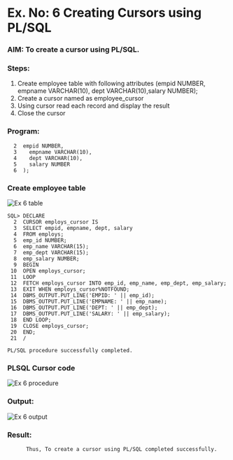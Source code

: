 # Ex. No: 6 Creating Cursors using PL/SQL

### AIM: To create a cursor using PL/SQL.

### Steps:
1. Create employee table with following attributes (empid NUMBER, empname VARCHAR(10), dept VARCHAR(10),salary NUMBER);
2. Create a cursor named as employee_cursor
3. Using cursor read each record and display the result
4. Close the cursor

### Program:
```SQL> CREATE TABLE employs (
  2  empid NUMBER,
  3    empname VARCHAR(10),
  4    dept VARCHAR(10),
  5    salary NUMBER
  6  );
```

### Create employee table
![Ex 6 table](https://github.com/BalaSathiesh/Ex-no-6-Creating-Cursors-using-PL-SQL/assets/128462891/d27acd3e-fdfa-4d79-ad9b-1acd65df7f97)


```
SQL> DECLARE
  2  CURSOR employs_cursor IS
  3  SELECT empid, empname, dept, salary
  4  FROM employs;
  5  emp_id NUMBER;
  6  emp_name VARCHAR(15);
  7  emp_dept VARCHAR(15);
  8  emp_salary NUMBER;
  9  BEGIN
 10  OPEN employs_cursor;
 11  LOOP
 12  FETCH employs_cursor INTO emp_id, emp_name, emp_dept, emp_salary;
 13  EXIT WHEN employs_cursor%NOTFOUND;
 14  DBMS_OUTPUT.PUT_LINE('EMPID: ' || emp_id);
 15  DBMS_OUTPUT.PUT_LINE('EMPNAME: ' || emp_name);
 16  DBMS_OUTPUT.PUT_LINE('DEPT: ' || emp_dept);
 17  DBMS_OUTPUT.PUT_LINE('SALARY: ' || emp_salary);
 18  END LOOP;
 19  CLOSE employs_cursor;
 20  END;
 21  /

PL/SQL procedure successfully completed.
```
### PLSQL Cursor code
![Ex 6 procedure](https://github.com/BalaSathiesh/Ex-no-6-Creating-Cursors-using-PL-SQL/assets/128462891/e9c9677c-1dbd-4752-90a8-c214abfcf5dc)

### Output:
![Ex 6 output](https://github.com/BalaSathiesh/Ex-no-6-Creating-Cursors-using-PL-SQL/assets/128462891/34026896-6edd-4c07-941e-69b340851fb2)

### Result:
          Thus, To create a cursor using PL/SQL completed successfully.

